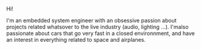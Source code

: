 Hi! 

I'm an embedded system engineer with an obsessive passion about projects related whatsover to the live industry (audio, lighting ...).
I'malso passionate about cars that go very fast in a closed environnment, and have an interest in everything related to space and airplanes.
